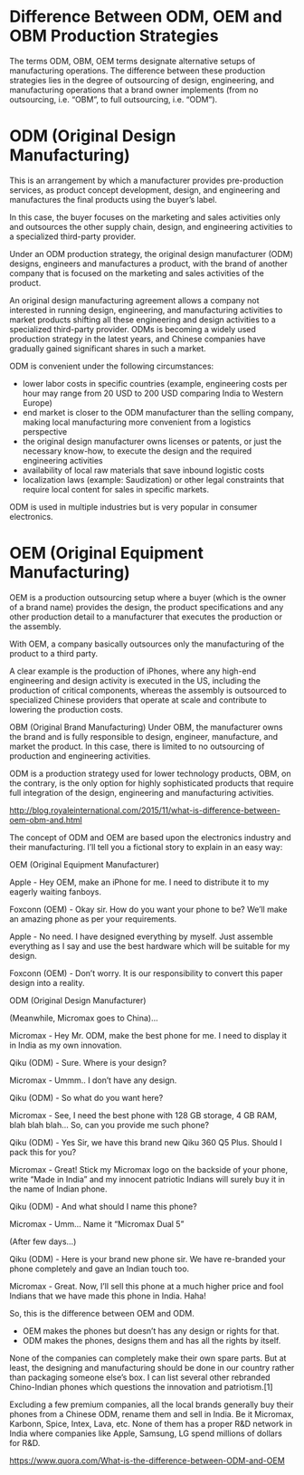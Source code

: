 # Difference Between ODM, OEM and OBM Production Strategies

The terms ODM, OBM, OEM terms designate alternative setups of manufacturing operations. The difference between these production strategies lies in the degree of outsourcing of design, engineering, and manufacturing operations that a brand owner implements (from no outsourcing, i.e. “OBM”, to full outsourcing, i.e. “ODM”). 

# ODM (Original Design Manufacturing)

This is an arrangement by which a manufacturer provides pre-production services, as product concept development, design, and engineering and manufactures the final products using the buyer’s label.

In this case, the buyer focuses on the marketing and sales activities only and outsources the other supply chain, design, and engineering activities to a specialized third-party provider.

Under an ODM production strategy, the original design manufacturer (ODM) designs, engineers and manufactures a product, with the brand of another company that is focused on the marketing and sales activities of the product.

An original design manufacturing agreement allows a company not interested in running design, engineering, and manufacturing activities to market products shifting all these engineering and design activities to a specialized third-party provider. ODMs is becoming a widely used production strategy in the latest years, and Chinese companies have gradually gained significant shares in such a market.

ODM is convenient under the following circumstances:

* lower labor costs in specific countries (example, engineering costs per hour may range from 20 USD to 200 USD comparing India to Western Europe)
* end market is closer to the ODM manufacturer than the selling company, making local manufacturing more convenient from a logistics perspective
* the original design manufacturer owns licenses or patents, or just the necessary know-how, to execute the design and the required engineering activities
* availability of local raw materials that save inbound logistic costs
* localization laws (example: Saudization) or other legal constraints that require local content for sales in specific markets.

ODM is used in multiple industries but is very popular in consumer electronics.

# OEM (Original Equipment Manufacturing)
OEM is a production outsourcing setup where a buyer (which is the owner of a brand name) provides the design, the product specifications and any other production detail to a manufacturer that executes the production or the assembly.

With OEM, a company basically outsources only the manufacturing of the product to a third party.

A clear example is the production of iPhones, where any high-end engineering and design activity is executed in the US, including the production of critical components, whereas the assembly is outsourced to specialized Chinese providers that operate at scale and contribute to lowering the production costs.

OBM (Original Brand Manufacturing)
Under OBM, the manufacturer owns the brand and is fully responsible to design, engineer, manufacture, and market the product. In this case, there is limited to no outsourcing of production and engineering activities.

ODM is a production strategy used for lower technology products, OBM, on the contrary, is the only option for highly sophisticated products that require full integration of the design, engineering and manufacturing activities.

 

http://blog.royaleinternational.com/2015/11/what-is-difference-between-oem-obm-and.html

 

The concept of ODM and OEM are based upon the electronics industry and their manufacturing. I’ll tell you a fictional story to explain in an easy way:

OEM (Original Equipment Manufacturer)

Apple - Hey OEM, make an iPhone for me. I need to distribute it to my eagerly waiting fanboys.

Foxconn (OEM) - Okay sir. How do you want your phone to be? We’ll make an amazing phone as per your requirements.

Apple - No need. I have designed everything by myself. Just assemble everything as I say and use the best hardware which will be suitable for my design.

Foxconn (OEM) - Don’t worry. It is our responsibility to convert this paper design into a reality.

ODM (Original Design Manufacturer)

(Meanwhile, Micromax goes to China)…

Micromax - Hey Mr. ODM, make the best phone for me. I need to display it in India as my own innovation.

Qiku (ODM) - Sure. Where is your design?

Micromax - Ummm.. I don’t have any design.

Qiku (ODM) - So what do you want here?

Micromax - See, I need the best phone with 128 GB storage, 4 GB RAM, blah blah blah… So, can you provide me such phone?

Qiku (ODM) - Yes Sir, we have this brand new Qiku 360 Q5 Plus. Should I pack this for you?

Micromax - Great! Stick my Micromax logo on the backside of your phone, write “Made in India” and my innocent patriotic Indians will surely buy it in the name of Indian phone.

Qiku (ODM) - And what should I name this phone?

Micromax - Umm… Name it “Micromax Dual 5”

(After few days…)


Qiku (ODM) - Here is your brand new phone sir. We have re-branded your phone completely and gave an Indian touch too.

Micromax - Great. Now, I’ll sell this phone at a much higher price and fool Indians that we have made this phone in India. Haha!

So, this is the difference between OEM and ODM.

* OEM makes the phones but doesn’t has any design or rights for that.
* ODM makes the phones, designs them and has all the rights by itself.

None of the companies can completely make their own spare parts. But at least, the designing and manufacturing should be done in our country rather than packaging someone else’s box. I can list several other rebranded Chino-Indian phones which questions the innovation and patriotism.[1]

Excluding a few premium companies, all the local brands generally buy their phones from a Chinese ODM, rename them and sell in India. Be it Micromax, Karbonn, Spice, Intex, Lava, etc. None of them has a proper R&D network in India where companies like Apple, Samsung, LG spend millions of dollars for R&D.

 

https://www.quora.com/What-is-the-difference-between-ODM-and-OEM